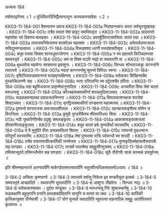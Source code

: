 अध्यायः 184

वर्षाशरद्वर्णनम् ॥ 1 ॥ युधिष्ठिरादिभिर्द्वैतवनात्पुनः काम्यकवनप्रवेशः ॥ 2 ॥

KK03-11-184-001	वैशम्पायन उवाच 
KK03-11-184-001a	निदाघान्तकरः कालः सर्वभूतसुखावहः ।
KK03-11-184-001c	तत्रैव वसतां तेषां प्रावृट् समभिपद्यत ॥
KK03-11-184-002a	छादयन्तो महाघोषाः स्वं दिशश्च बलाहकाः ।
KK03-11-184-002c	प्रववर्षुर्दिवारात्रमसिताः सततं तदा ॥
KK03-11-184-003a	तपात्ययनिकेताश्च शतशोऽथ सहस्रशः ।
KK03-11-184-003c	अपेतार्कप्रभाजालाः सविद्युन्मण्डलप्रभाः ॥
KK03-11-184-004a	विरूढशष्पा धरणी मत्तदंशसरीसृपा ।
KK03-11-184-004c	बभूव पयसा सिक्ता शान्तधूमरजोगणा ॥
KK03-11-184-005a	न स्म प्रज्ञायते किञ्चिदम्भसा समवस्तृते ।
KK03-11-184-005c	समं वा विषमं वाऽपि नद्यो वा स्थावराणि वा ॥
KK03-11-184-006a	क्षुब्धतोया महावेगाः श्वसमाना इवाशुगाः ।
KK03-11-184-006c	सिन्धवः शोभयाञ्चक्रुः काननानि तपात्यये ॥
KK03-11-184-007a	नदतां काननान्तेषु श्रूयन्ते विविधाः स्वनाः ।
KK03-11-184-007c	वृष्टिभिस्ताड्यमानानां वराहमृगपक्षिणाम् ॥
KK03-11-184-008a	स्तोककाः शिखिनश्चैव पुंस्कोकिलगणैः सह ।
KK03-11-184-008c	मत्ताः परिपतन्ति स्म दर्दुराश्चैव दर्पिताः ॥
KK03-11-184-009a	तदा बहुविधाकारा प्रावृण्मेघानुनादिता ।
KK03-11-184-009c	अभ्यतीता शिवा तेषां चरतां मरुधन्वसु ॥
KK03-11-184-010a	क्रौञ्चहंससमाकीर्णा शरत्प्रमुदिताऽभवत् ।
KK03-11-184-010c	रूढकक्षवनप्रस्था प्रसन्नजलनिम्नगा ॥
KK03-11-184-011a	विमलाकाशनक्षत्रा शरत्तेषां शिवाऽभवत् ।
KK03-11-184-011c	मृगद्विजसमाकीर्णा पाण्डवानां महात्मनाम् ॥
KK03-11-184-012a	दृश्यन्ते शान्तरजसः क्षपाजलदशीतलाः ।
KK03-11-184-012c	ग्रहनक्षत्रसङ्घैश्च सोमेन च विराजिताः ॥
KK03-11-184-013a	कुमुदैः पुण्डरीकैश्च शीतवारिधराः शिवाः ।
KK03-11-184-013c	नदीः पुष्करिणीश्चैव ददृशुः समलङ्कृताः ॥
KK03-11-184-014a	आकाशसङ्काशजलां तीरवानीरसङ्कुलाम् ।
KK03-11-184-014c	बभूव चरतां हर्षः पुण्यतीर्थां सरस्वतीम् ॥
KK03-11-184-015a	ते वै मुमुदिरे वीराः प्रसन्नसलिलां शिवाम् ।
KK03-11-184-015c	पश्यन्तो दृढधन्वानः परिपूर्णां सरस्वतीम् ॥
KK03-11-184-016a	तेषां पुण्यतमा रात्रिः पर्वसन्धौ स्म शारदी ।
KK03-11-184-016c	तत्रैव वसतामासीत्कार्तिकी जनमेजय ॥
KK03-11-184-017a	पुण्यकृद्भिर्महासत्वैस्तापसैः सह पाण्डवाः ।
KK03-11-184-017c	तत्सर्वं भरतश्रेष्ठ समूहुर्योगमुत्तमम् ॥
KK03-11-184-018a	तमिस्राभ्युदये तस्मिन्धौम्येन सह पाण्डवाः ।
KK03-11-184-018c	सूतैः पौरोगवैः साकं काम्यकं प्रययुर्वनम् ॥

इति श्रीमन्महाभारते अरण्यपर्वणि मार्कण्डेयसमास्यापर्वणि चतुरशीत्यधिकशततमोऽध्यायः ॥ 184 ॥

3-184-2 असिताः कृष्णवर्णाः ॥ 3-184-3 तपात्यये वर्षासु निकेता इव मण्डपीभूता इत्यर्थः ॥ 3-184-5 समवस्तृते आच्छादिते । स्थावराणि भूतलादीनि ॥ 3-184-6 आशुगाः तीव्रवेगाः । सिन्धवः नद्यः ॥ 3-184-8 स्तोककाश्चाकाः । दुर्दराः मण्डूकाः ॥ 3-184-9 मरुधन्वसु गिरेः शुष्कस्थानेषु ॥ 3-184-10 रूढकक्षाणि बहुतृणानि वनानि प्रस्थशब्दोदितानि सानूनि च यस्यां सा तथा ॥ 3-184-16 कार्तिकी कृत्तिकायुक्ता पौर्णमासी ॥ 3-184-17 योगं युज्यते रथादाविति व्युत्पत्त्या वाहनादिकं समूहुः आरोपितभारं कृतवन्तः ॥

